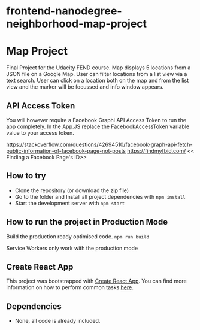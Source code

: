 frontend-nanodegree-neighborhood-map-project
================================
# Map Project

Final Project for the Udacity FEND course. Map displays 5 locations from a JSON file on a Google Map. User can filter locations from a list view via a text search. User can click on a location both on the map and from the list view and the marker will be focussed and info window appears.

## API Access Token
You will however require a Facebook Graphi API Access Token to run the app completely. In the App.JS replace the FacebookAccessToken variable value to your access token.

https://stackoverflow.com/questions/42694510/facebook-graph-api-fetch-public-information-of-facebook-page-not-posts
https://findmyfbid.com/ << Finding a Facebook Page's ID>>


## How to try

-  Clone the repository (or download the zip file)
-  Go to the folder and Install all project dependencies with `npm install`
-  Start the development server with `npm start`

## How to run the project in Production Mode
Build the production ready optimised code. `npm run build`

Service Workers only work with the production mode

## Create React App

This project was bootstrapped with [Create React App](https://github.com/facebookincubator/create-react-app). You can find more information on how to perform common tasks [here](https://github.com/facebookincubator/create-react-app/blob/master/packages/react-scripts/template/README.md).


## Dependencies
- None, all code is already included.

